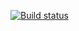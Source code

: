 [![Build status](https://ci.appveyor.com/api/projects/status/57y74lud6nygas58?svg=true)](https://ci.appveyor.com/project/Nik8808/bdd)
